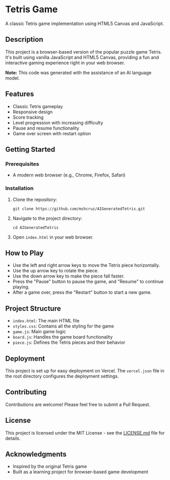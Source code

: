 # Tetris Game

A classic Tetris game implementation using HTML5 Canvas and JavaScript.

## Description

This project is a browser-based version of the popular puzzle game Tetris. It's built using vanilla JavaScript and HTML5 Canvas, providing a fun and interactive gaming experience right in your web browser.

**Note:** This code was generated with the assistance of an AI language model.

## Features

- Classic Tetris gameplay
- Responsive design
- Score tracking
- Level progression with increasing difficulty
- Pause and resume functionality
- Game over screen with restart option

## Getting Started

### Prerequisites

- A modern web browser (e.g., Chrome, Firefox, Safari)

### Installation

1. Clone the repository:
   ```
   git clone https://github.com/mshcruz/AIGeneratedTetris.git
   ```
2. Navigate to the project directory:
   ```
   cd AIGeneratedTetris
   ```
3. Open `index.html` in your web browser.


## How to Play

- Use the left and right arrow keys to move the Tetris piece horizontally.
- Use the up arrow key to rotate the piece.
- Use the down arrow key to make the piece fall faster.
- Press the "Pause" button to pause the game, and "Resume" to continue playing.
- After a game over, press the "Restart" button to start a new game.

## Project Structure

- `index.html`: The main HTML file
- `styles.css`: Contains all the styling for the game
- `game.js`: Main game logic
- `board.js`: Handles the game board functionality
- `piece.js`: Defines the Tetris pieces and their behavior

## Deployment

This project is set up for easy deployment on Vercel. The `vercel.json` file in the root directory configures the deployment settings.

## Contributing

Contributions are welcome! Please feel free to submit a Pull Request.

## License

This project is licensed under the MIT License - see the [LICENSE.md](LICENSE.md) file for details.

## Acknowledgments

- Inspired by the original Tetris game
- Built as a learning project for browser-based game development

